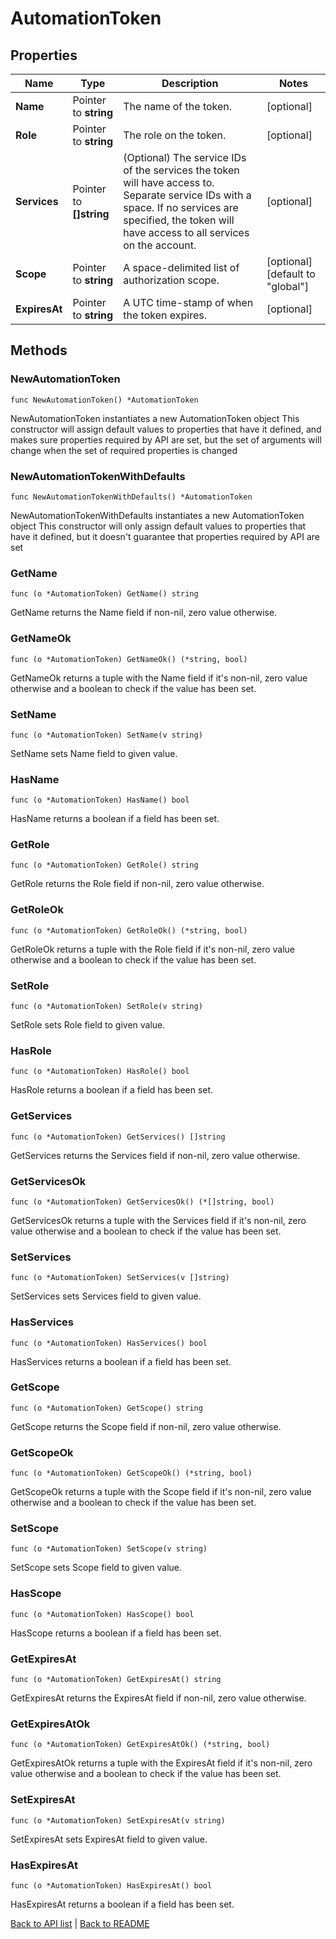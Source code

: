 # AutomationToken

## Properties

Name | Type | Description | Notes
------------ | ------------- | ------------- | -------------
**Name** | Pointer to **string** | The name of the token. | [optional] 
**Role** | Pointer to **string** | The role on the token. | [optional] 
**Services** | Pointer to **[]string** | (Optional) The service IDs of the services the token will have access to. Separate service IDs with a space. If no services are specified, the token will have access to all services on the account.  | [optional] 
**Scope** | Pointer to **string** | A space-delimited list of authorization scope. | [optional] [default to "global"]
**ExpiresAt** | Pointer to **string** | A UTC time-stamp of when the token expires. | [optional] 

## Methods

### NewAutomationToken

`func NewAutomationToken() *AutomationToken`

NewAutomationToken instantiates a new AutomationToken object
This constructor will assign default values to properties that have it defined,
and makes sure properties required by API are set, but the set of arguments
will change when the set of required properties is changed

### NewAutomationTokenWithDefaults

`func NewAutomationTokenWithDefaults() *AutomationToken`

NewAutomationTokenWithDefaults instantiates a new AutomationToken object
This constructor will only assign default values to properties that have it defined,
but it doesn't guarantee that properties required by API are set

### GetName

`func (o *AutomationToken) GetName() string`

GetName returns the Name field if non-nil, zero value otherwise.

### GetNameOk

`func (o *AutomationToken) GetNameOk() (*string, bool)`

GetNameOk returns a tuple with the Name field if it's non-nil, zero value otherwise
and a boolean to check if the value has been set.

### SetName

`func (o *AutomationToken) SetName(v string)`

SetName sets Name field to given value.

### HasName

`func (o *AutomationToken) HasName() bool`

HasName returns a boolean if a field has been set.

### GetRole

`func (o *AutomationToken) GetRole() string`

GetRole returns the Role field if non-nil, zero value otherwise.

### GetRoleOk

`func (o *AutomationToken) GetRoleOk() (*string, bool)`

GetRoleOk returns a tuple with the Role field if it's non-nil, zero value otherwise
and a boolean to check if the value has been set.

### SetRole

`func (o *AutomationToken) SetRole(v string)`

SetRole sets Role field to given value.

### HasRole

`func (o *AutomationToken) HasRole() bool`

HasRole returns a boolean if a field has been set.

### GetServices

`func (o *AutomationToken) GetServices() []string`

GetServices returns the Services field if non-nil, zero value otherwise.

### GetServicesOk

`func (o *AutomationToken) GetServicesOk() (*[]string, bool)`

GetServicesOk returns a tuple with the Services field if it's non-nil, zero value otherwise
and a boolean to check if the value has been set.

### SetServices

`func (o *AutomationToken) SetServices(v []string)`

SetServices sets Services field to given value.

### HasServices

`func (o *AutomationToken) HasServices() bool`

HasServices returns a boolean if a field has been set.

### GetScope

`func (o *AutomationToken) GetScope() string`

GetScope returns the Scope field if non-nil, zero value otherwise.

### GetScopeOk

`func (o *AutomationToken) GetScopeOk() (*string, bool)`

GetScopeOk returns a tuple with the Scope field if it's non-nil, zero value otherwise
and a boolean to check if the value has been set.

### SetScope

`func (o *AutomationToken) SetScope(v string)`

SetScope sets Scope field to given value.

### HasScope

`func (o *AutomationToken) HasScope() bool`

HasScope returns a boolean if a field has been set.

### GetExpiresAt

`func (o *AutomationToken) GetExpiresAt() string`

GetExpiresAt returns the ExpiresAt field if non-nil, zero value otherwise.

### GetExpiresAtOk

`func (o *AutomationToken) GetExpiresAtOk() (*string, bool)`

GetExpiresAtOk returns a tuple with the ExpiresAt field if it's non-nil, zero value otherwise
and a boolean to check if the value has been set.

### SetExpiresAt

`func (o *AutomationToken) SetExpiresAt(v string)`

SetExpiresAt sets ExpiresAt field to given value.

### HasExpiresAt

`func (o *AutomationToken) HasExpiresAt() bool`

HasExpiresAt returns a boolean if a field has been set.


[Back to API list](../README.md#documentation-for-api-endpoints) | [Back to README](../README.md)
